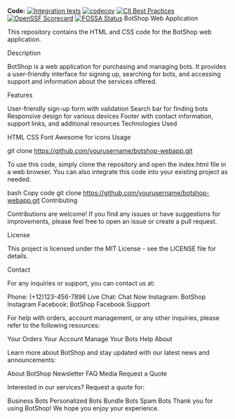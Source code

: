 **Code:** 
[![Integration tests](https://github.com/argoproj/argo-cd/workflows/Integration%20tests/badge.svg?branch=master)](https://github.com/argoproj/argo-cd/actions?query=workflow%3A%22Integration+tests%22)
[![codecov](https://codecov.io/gh/argoproj/argo-cd/branch/master/graph/badge.svg)](https://codecov.io/gh/argoproj/argo-cd)
[![CII Best Practices](https://bestpractices.coreinfrastructure.org/projects/4486/badge)](https://bestpractices.coreinfrastructure.org/projects/4486)
[![OpenSSF Scorecard](https://api.securityscorecards.dev/projects/github.com/argoproj/argo-cd/badge)](https://api.securityscorecards.dev/projects/github.com/argoproj/argo-cd)
[![FOSSA Status](https://app.fossa.com/api/projects/git%2Bgithub.com%2Fargoproj%2Fargo-cd.svg?type=shield)](https://app.fossa.com/projects/git%2Bgithub.com%2Fargoproj%2Fargo-cd?ref=badge_shield)
BotShop Web Application

This repository contains the HTML and CSS code for the BotShop web application.

Description

BotShop is a web application for purchasing and managing bots. It provides a user-friendly interface for signing up, searching for bots, and accessing support and information about the services offered.

Features

User-friendly sign-up form with validation
Search bar for finding bots
Responsive design for various devices
Footer with contact information, support links, and additional resources
Technologies Used

HTML
CSS
Font Awesome for icons
Usage

git clone https://github.com/yourusername/botshop-webapp.git

To use this code, simply clone the repository and open the index.html file in a web browser. You can also integrate this code into your existing project as needed.

bash
Copy code
git clone https://github.com/yourusername/botshop-webapp.git
Contributing

Contributions are welcome! If you find any issues or have suggestions for improvements, please feel free to open an issue or create a pull request.

License

This project is licensed under the MIT License - see the LICENSE file for details.

Contact

For any inquiries or support, you can contact us at:

Phone: (+12)123-456-7896
Live Chat: Chat Now
Instagram: BotShop Instagram
Facebook: BotShop Facebook
Support

For help with orders, account management, or any other inquiries, please refer to the following resources:

Your Orders
Your Account
Manage Your Bots
Help
About

Learn more about BotShop and stay updated with our latest news and announcements:

About BotShop
Newsletter
FAQ
Media
Request a Quote

Interested in our services? Request a quote for:

Business Bots
Personalized Bots
Bundle Bots
Spam Bots
Thank you for using BotShop! We hope you enjoy your experience.
